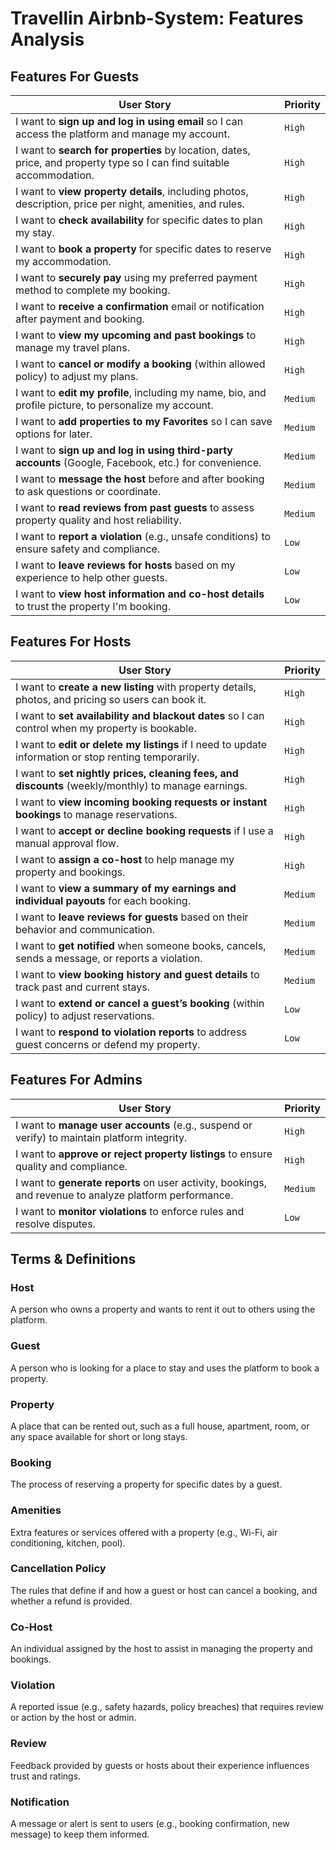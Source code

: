 # Travellin Airbnb-System: Features Analysis 

## Features For Guests

| User Story                                                                                                                  | Priority |
| --------------------------------------------------------------------------------------------------------------------------- | -------- |
| I want to **sign up and log in using email** so I can access the platform and manage my account.                              | `High`   |
| I want to **search for properties** by location, dates, price, and property type so I can find suitable accommodation.        | `High`   |
| I want to **view property details**, including photos, description, price per night, amenities, and rules.                    | `High`   |
| I want to **check availability** for specific dates to plan my stay.                                                         | `High`   |
| I want to **book a property** for specific dates to reserve my accommodation.                                                 | `High`   |
| I want to **securely pay** using my preferred payment method to complete my booking.                                          | `High`   |
| I want to **receive a confirmation** email or notification after payment and booking.                                         | `High`   |
| I want to **view my upcoming and past bookings** to manage my travel plans.                                                   | `High`   |
| I want to **cancel or modify a booking** (within allowed policy) to adjust my plans.                                          | `High`   |
| I want to **edit my profile**, including my name, bio, and profile picture, to personalize my account.                        | `Medium` |
| I want to **add properties to my Favorites** so I can save options for later.                                                 | `Medium` |
| I want to **sign up and log in using third-party accounts** (Google, Facebook, etc.) for convenience.                         | `Medium` |
| I want to **message the host** before and after booking to ask questions or coordinate.                                       | `Medium` |
| I want to **read reviews from past guests** to assess property quality and host reliability.                                  | `Medium` |
| I want to **report a violation** (e.g., unsafe conditions) to ensure safety and compliance.                                   | `Low`    |
| I want to **leave reviews for hosts** based on my experience to help other guests.                                            | `Low`    |
| I want to **view host information and co-host details** to trust the property I'm booking.                                    | `Low`    |

## Features For Hosts

| User Story                                                                                                | Priority |
| --------------------------------------------------------------------------------------------------------- | -------- |
| I want to **create a new listing** with property details, photos, and pricing so users can book it.        | `High`   |
| I want to **set availability and blackout dates** so I can control when my property is bookable.           | `High`   |
| I want to **edit or delete my listings** if I need to update information or stop renting temporarily.      | `High`   |
| I want to **set nightly prices, cleaning fees, and discounts** (weekly/monthly) to manage earnings.        | `High`   |
| I want to **view incoming booking requests or instant bookings** to manage reservations.                   | `High`   |
| I want to **accept or decline booking requests** if I use a manual approval flow.                          | `High`   |
| I want to **assign a co-host** to help manage my property and bookings.                                    | `High`   |
| I want to **view a summary of my earnings and individual payouts** for each booking.                       | `Medium` |
| I want to **leave reviews for guests** based on their behavior and communication.                          | `Medium` |
| I want to **get notified** when someone books, cancels, sends a message, or reports a violation.           | `Medium` |
| I want to **view booking history and guest details** to track past and current stays.                      | `Medium` |
| I want to **extend or cancel a guest’s booking** (within policy) to adjust reservations.                   | `Low`    |
| I want to **respond to violation reports** to address guest concerns or defend my property.                | `Low`    |

## Features For Admins

| User Story                                                                                                | Priority |
| --------------------------------------------------------------------------------------------------------- | -------- |
| I want to **manage user accounts** (e.g., suspend or verify) to maintain platform integrity.               | `High`   |
| I want to **approve or reject property listings** to ensure quality and compliance.                        | `High`   |
| I want to **generate reports** on user activity, bookings, and revenue to analyze platform performance.    | `Medium` |
| I want to **monitor violations** to enforce rules and resolve disputes.                                    | `Low`    |

## Terms & Definitions

### Host
A person who owns a property and wants to rent it out to others using the platform.

### Guest
A person who is looking for a place to stay and uses the platform to book a property.

### Property
A place that can be rented out, such as a full house, apartment, room, or any space available for short or long stays.

### Booking
The process of reserving a property for specific dates by a guest.

### Amenities
Extra features or services offered with a property (e.g., Wi-Fi, air conditioning, kitchen, pool).

### Cancellation Policy
The rules that define if and how a guest or host can cancel a booking, and whether a refund is provided.

### Co-Host
An individual assigned by the host to assist in managing the property and bookings.

### Violation
A reported issue (e.g., safety hazards, policy breaches) that requires review or action by the host or admin.

### Review
Feedback provided by guests or hosts about their experience influences trust and ratings.

### Notification
A message or alert is sent to users (e.g., booking confirmation, new message) to keep them informed.
